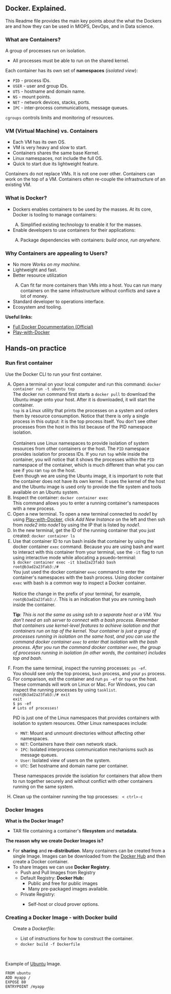 ## Docker. Explained.

This Readme file provides the main key points about the what the Dockers are and how they can be used in MlOPS, DevOps, and in Data science.

### What are Containers?
<p>A group of processes run on isolation.
<ul type="square">
  <li>All processes must be able to run on the shared kernel.</li>
</ul></p>

<p>Each container has its own set of <b>namespaces</b> (<i>isolated view</i>):
<ul type="square">
  <li><code>PID</code> - process IDs.</li>
  <li><code>USER</code> - user and group IDs.</li>
  <li><code>UTS</code> - hostname and domain name.</li>
  <li><code>NS</code> - mount points.</li>
  <li><code>NET</code> - network devices, stacks, ports.</li>
  <li><code>IPC</code> - inter-process communications, message queues.</li>
</ul>
<code>cgroups</code> controls limits and monitoring of resources.
</p>

### VM (Virtual Machine) vs. Containers
<p>
<ul type="square">
  <li>Each VM has its own OS.</li>
  <li>VM is very heavy and slow to start.</li>
  <li>Containers shares the same base Kernel.</li>
  <li>Linux namespaces, not include the full OS.</li>
  <li>Quick to start due its lightweight feature.</li>
</ul>
Containers do not replace VMs. It is not one over other. Containers can work on the top of a VM. Containers often re-couple the infrastructure of an existing VM.
</p>

### What is Docker?
<ul type="square">
<li>Dockers enables containers to be used by the masses. At its core, Docker is tooling to manage containers:</li>
<ol type="A">
  <li>Simplified existing technology to enable it for the masses.</li>
</ol>
  <li>Enable developers to use containers for their applications:</li>
<ol type="A">
  <li>Package dependencies with containers: <i>build once, run anywhere.</i></li></ol>
</ul>

### Why Containers are appealing to Users?
<ul type="square">
  <li>No more <i>Works on my machine.</i></li>
  <li>Lightweight and fast.</li>
  <li>Better resource utilization</li>
  <ol type="A">
    <li>Can fit far more containers than VMs into a host. You can run many containers on the same infrastructure without conflicts and save a lot of money.</li>
  </ol>
  <li>Standard developer to operations interface.</li>
  <li>Ecosystem and tooling.</li>
</ul>

<p>
  <b>Useful links:</b>
  <ul type="square">
    <li><a href="https://docs.docker.com/">Full Docker Docummentation (Official)</a></li>
    <li><a href="http://play-with-docker.com/">Play-with-Docker</a></li>
</ul>
</p>

## Hands-on practice
### Run first container

<p>Use the Docker CLI to run your first container.</p>
<ol type="A">
  <li>Open a terminal on your local computer and run this command: <code>docker container run -t ubuntu top</code><br>The docker run command first starts a <code>docker pull</code> to download the Ubuntu image onto your host. After it is downloaded, it will start the container.</br><code>top</code> is a Linux utility that prints the processes on a system and orders them by resource consumption. Notice that there is only a single process in this output: it is the top process itself. You don't see other processes from the host in this list because of the PID namespace isolation.</li><br>Containers use Linux namespaces to provide isolation of system resources from other containers or the host. The <code>PID</code> namespace provides isolation for process IDs. If you run <code>top</code> while inside the container, you will notice that it shows the processes within the <code>PID</code> namespace of the container, which is much different than what you can see if you ran <code>top</code> on the host.<br>Even though we are using the Ubuntu image, it is important to note that the container does not have its own kernel. It uses the kernel of the host and the Ubuntu image is used only to provide the file system and tools available on an Ubuntu system.</li>
  <li>Inspect the container: <code>docker container exec</code><br>This command allows you to enter a running container's namespaces with a new process.</li>
  <li>Open a new terminal. To open a new terminal connected to <i>node1</i> by using <a href="http://play-with-docker.com/">Play-with-Docker</a>, click <i>Add New Instance</i> on the left and then ssh from <i>node2</i> into <i>node1</i> by using the IP that is listed by <i>node1</i>.</li>
  <li>In the new terminal, get the ID of the running container that you just created: <code>docker container ls </code></li>
  <li>Use that container ID to run bash inside that container by using the docker container <code>exec</code> command. Because you are using bash and want to interact with this container from your terminal, use the <code>-it</code> flag to run using interactive mode while allocating a psuedo-terminal:<br><code>$ docker container exec -it b3ad2a23fab3 bash </code><br><code>root@b3ad2a23fab3:/#</code><br>You just used the docker container <code>exec</code> command to enter the container's namespaces with the bash process. Using docker container <code>exec</code> with bash is a common way to inspect a Docker container.</br><br>Notice the change in the prefix of your terminal, for example,  <code>root@b3ad2a23fab3:/</code>. This is an indication that you are running bash inside the container.
  <p><b>Tip</b>: <i>This is not the same as using ssh to a separate host or a VM. You don't need an ssh server to connect with a bash process. Remember that containers use kernel-level features to achieve isolation and that containers run on top of the kernel. Your container is just a group of processes running in isolation on the same host, and you can use the command docker container <code>exec</code> to enter that isolation with the bash process. After you run the command docker container <code>exec</code>, the group of processes running in isolation (in other words, the container) includes top and bash.</i></p>
  </li>
  <li>From the same terminal, inspect the running processes: <code>ps -ef</code>.<br>You should see only the top process, <code>bash</code> process, and your <code>ps</code> process.</li>
  <li>For comparison, exit the container and run <code>ps -ef</code> or <code>top</code> on the host. These commands will work on Linux or Mac. For Windows, you can inspect the running processes by using <code>tasklist</code>.<br>
<code>root@b3ad2a23fab3:/# exit</code><br>
  <code>exit</code><br>
  <code>$ ps -ef</code><br>
  <code># Lots of processes!</code><br>
  <p>PID is just one of the Linux namespaces that provides containers with isolation to system resources. Other Linux namespaces include:
  <ul>
    <li><code>MNT</code>: Mount and unmount directories without affecting other namespaces.</li>
    <li><code>NET</code>: Containers have their own network stack.</li>
    <li><code>IPC</code>: Isolated interprocess communication mechanisms such as message queues.</li>
    <li><code>User</code>: Isolated view of users on the system.</li>
    <li><code>UTC</code>: Set hostname and domain name per container.</li>
  </ul>
  </p>
  <p>
These namespaces provide the isolation for containers that allow them to run together securely and without conflict with other containers running on the same system.
</p>
</li>
<li>Clean up the container running the top processes:
  <code> < ctrl>-c</code></li>
</ol>

### Docker Images
<p><b>What is the Docker Image?</b><ul type='square'><li>TAR file containing a container's <b>filesystem</b> and <b>metadata</b>.</li></ul></p>
<p><b>The reason why we create Docker Images is?</b><ul type='square'><li>For <b>sharing</b> and <b>re-distribution</b>. Many containers can be created from a single Image. Images can be downloaded from the <a href="https://hub.docker.com/">Docker Hub</a> and then create a Docker container.</li>
  <li>To share Images we can use <b>Docker Registry</b>.<ul><li>Push and Pull Images from Registry</li><li>Default Registry: <b>Docker Hub:</b><ul><li>Public and free for public images</li><li>Many pre-packaged images available.</li></ul><li>Private Registry:</li><ul><li>Self-host or cloud prover options.</li></ul></li></ul></li></ul></p>
  
### Creating a Docker Image - with Docker build
<p>
<ol type="A">Create a <i>Dockerfile</i>:
  <ul>
    <li>List of instructions for how to construct the container.</li>
    <li><code>docker build -f Dockerfile</code></li>
  </ul>
</ol>
<br>
</p>
Example of <u>Ubuntu</u> Image.

~~~
FROM ubuntu
ADD myapp /
EXPOSE 80
ENTRYPOINT /myapp
~~~
